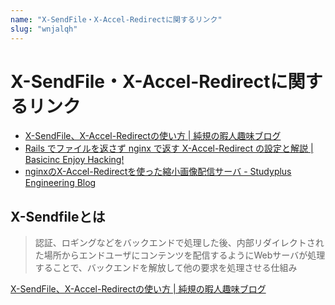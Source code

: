 ```yaml
---
name: "X-SendFile・X-Accel-Redirectに関するリンク"
slug: "wnjalqh"
---
```


# X-SendFile・X-Accel-Redirectに関するリンク

- [X-SendFile、X-Accel-Redirectの使い方 | 純規の暇人趣味ブログ](https://jyn.jp/x-sendfile-accel-redirect/)
- [Rails でファイルを返さず nginx で返す X-Accel-Redirect の設定と解説 | Basicinc Enjoy Hacking!](https://tech.basicinc.jp/articles/188)
- [nginxのX-Accel-Redirectを使った縮小画像配信サーバ - Studyplus Engineering Blog](https://tech.studyplus.co.jp/entry/2018/06/29/102816)

## X-Sendfileとは

> 認証、ロギングなどをバックエンドで処理した後、内部リダイレクトされた場所からエンドユーザにコンテンツを配信するようにWebサーバが処理することで、バックエンドを解放して他の要求を処理させる仕組み

[X-SendFile、X-Accel-Redirectの使い方 | 純規の暇人趣味ブログ](https://jyn.jp/x-sendfile-accel-redirect/)